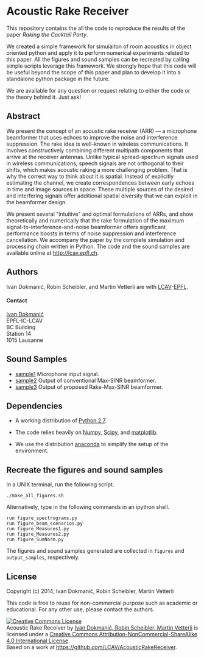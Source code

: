 Acoustic Rake Receiver
======================

This repository contains the all the code to reproduce the results of the paper
*Raking the Cocktail Party*.

We created a simple framework for simulaiton of room acoustics in object
oriented python and apply it to perform numerical experiments related to
this paper. All the figures and sound samples can be recreated by calling
simple scripts leverage this framework. We strongly hope that this code
will be useful beyond the scope of this paper and plan to develop it into
a standalone python package in the future.

We are available for any question or request relating to either the code
or the theory behind it. Just ask!

Abstract
--------

We present the concept of an acoustic rake receiver (ARR) — a microphone
beamformer that uses echoes to improve the noise and interference suppression.
The rake idea is well-known in wireless communications. It involves
constructively combining different multipath components that arrive at the
receiver antennas. Unlike typical spread-spectrum signals used in wireless
communications, speech signals are not orthogonal to their shifts, which makes
acoustic raking a more challenging problem. That is why the correct way to
think about it is spatial. Instead of explicitly estimating the channel, we
create correspondences between early echoes in time and image sources in space.
These multiple sources of the desired and interfering signals offer additional
spatial diversity that we can exploit in the beamformer design.

We present several "intuitive" and optimal formulations of ARRs, and show
theoretically and numerically that the rake formulation of the maximum
signal-to-interference-and-noise beamformer offers significant performance
boosts in terms of noise suppression and interference cancellation. We
accompany the paper by the complete simulation and processing chain written in
Python. The code and the sound samples are available online at
http://lcav.epfl.ch.


Authors
-------

Ivan Dokmani&cacute;, Robin Scheibler, and Martin Vetterli are with [LCAV](http://lcav.epfl.ch)-[EPFL](http://www.epfl.ch).

#### Contact

[Ivan Dokmani&cacute;](mailto:ivan[dot]dokmanic[at]epfl[dot]ch) <br>
EPFL-IC-LCAV <br>
BC Building <br>
Station 14 <br>
1015 Lausanne


Sound Samples
-------------

* [sample1](https://github.com/LCAV/AcousticRakeReceiver/raw/master/output_samples/input_mic.wav) Microphone input signal.
* [sample2](https://github.com/LCAV/AcousticRakeReceiver/raw/master/output_samples/output_maxsinr.wav) Output of conventional Max-SINR beamformer.
* [sample3](https://github.com/LCAV/AcousticRakeReceiver/raw/master/output_samples/output_rake-maxsinr.wav) Output of proposed  Rake-Max-SINR beamformer.


Dependencies
------------

* A working distribution of [Python 2.7](https://www.python.org/downloads/).

* The code relies heavily on [Numpy](http://www.numpy.org/), [Scipy](http://www.scipy.org/), and [matplotlib](http://matplotlib.org).

* We use the distribution [anaconda](https://store.continuum.io/cshop/anaconda/) to simplify the setup of the environment.


Recreate the figures and sound samples
--------------------------------------

In a UNIX terminal, run the following script.

    ./make_all_figures.sh

Alternatively, type in the following commands in an ipython shell.

    run figure_spectrograms.py
    run figure_beam_scenarios.py
    run figure_Measures1.py
    run figure_Measures2.py
    run figure_SumNorm.py

The figures and sound samples generated are collected in `figures` and
`output_samples`, respectively.

License
-------

Copyright (c) 2014, Ivan Dokmani&cacute;, Robin Scheibler, Martin Vetterli

This code is free to reuse for non-commercial purpose such as academic or
educational. For any other use, please contact the authors.

<a rel="license" href="http://creativecommons.org/licenses/by-nc-sa/4.0/"><img alt="Creative Commons License" style="border-width:0" src="https://i.creativecommons.org/l/by-nc-sa/4.0/88x31.png" /></a><br /><span xmlns:dct="http://purl.org/dc/terms/" property="dct:title">Acoustic Rake Receiver</span> by <a xmlns:cc="http://creativecommons.org/ns#" href="http://lcav.epfl.ch" property="cc:attributionName" rel="cc:attributionURL">Ivan Dokmani&cacute;, Robin Scheibler, Martin Vetterli</a> is licensed under a <a rel="license" href="http://creativecommons.org/licenses/by-nc-sa/4.0/">Creative Commons Attribution-NonCommercial-ShareAlike 4.0 International License</a>.<br />Based on a work at <a xmlns:dct="http://purl.org/dc/terms/" href="https://github.com/LCAV/AcousticRakeReceiver" rel="dct:source">https://github.com/LCAV/AcousticRakeReceiver</a>.

